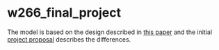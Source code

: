 # w266_final_project

The model is based on the design described in [this paper](https://arxiv.org/pdf/1706.01450.pdf) and the initial [project proposal](https://docs.google.com/document/d/1VYZ7kXDQxtpvXVGGQX1S2Q7SgyMtEMuIkSm0S468Lf0/edit) describes the differences.